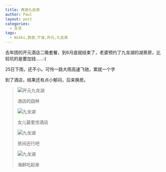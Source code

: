 ```yaml
---
title: 再游九龙湖
author: Paul
layout: post
categories:
  - 生活
tags:
  - Nikki,旅游,宁波,开元,九龙湖
---
```


去年团的开元酒店二晚套餐，到6月底就结束了，老婆预约了九龙湖的湖景房，比较坑的是要加钱……:(

25日下雨，还不小。可怜一路大雨高速飞驰，累就一个字

到了酒店，结果还有点小郁闷，后来换房。

>![开元九龙湖](http://img.chztv.com/2017-0406/jlh0.jpg)  
>
>酒店的园林
>
>![九龙湖](http://img.chztv.com/2017-0406/jlh1.jpg)   
>
>女儿最爱住酒店
>
>![九龙湖](http://img.chztv.com/2017-0406/jlh2.jpg)   
>
>房间还行吧
>
>![九龙湖](http://img.chztv.com/2017-0406/jlh3.jpg)   
>
>海鲜吃起来